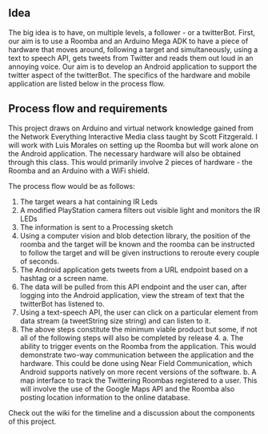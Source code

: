 ## Idea

The big idea is to have, on multiple levels, a follower - or a twitterBot. First, our aim is to use a Roomba and an Arduino Mega ADK to have a piece of hardware that moves around, following a target and simultaneously, using a text to speech API, gets tweets from Twitter and reads them out loud in an annoying voice. Our aim is to develop an Android application to support the twitter aspect of the twitterBot. The specifics of the hardware and mobile application are listed below in the process flow. 

## Process flow and requirements

This project draws on Arduino and virtual network knowledge gained from the Network Everything Interactive Media class taught by Scott Fitzgerald. I will work with Luis Morales on setting up the Roomba but will work alone on the Android application. The necessary hardware will also be obtained through this class. This would primarily involve 2 pieces of hardware - the Roomba and an Arduino with a WiFi shield. 

The process flow would be as follows:

1. The target wears a hat containing IR Leds
2. A modified PlayStation camera filters out visible light and monitors the IR LEDs
3. The information is sent to a Processing sketch
4. Using a computer vision and blob detection library, the position of the roomba and the target will be known and the roomba can be instructed to follow the target and will be given instructions to reroute every couple of seconds. 
5. The Android application gets tweets from a URL endpoint based on a hashtag or a screen name.
6. The data will be pulled from this API endpoint and the user can, after logging into the Android application, view the stream of text that the twitterBot has listened to.
7. Using a text-speech API, the user can click on a particular element from data stream (a tweetString size string) and can listen to it.
8. The above steps constitute the minimum viable product but some, if not all of the following steps will also be completed by release 4. 
        a. The ability to trigger events on the Roomba from the application. This would demonstrate two-way communication between the application and the hardware. This could be done using Near Field Communication, which Android supports natively on more recent versions of the software. 
        b. A map interface to track the Twittering Roombas registered to a user. This will involve the use of the Google Maps API and the Roomba also posting location information to the online database.

Check out the wiki for the timeline and a discussion about the components of this project.

